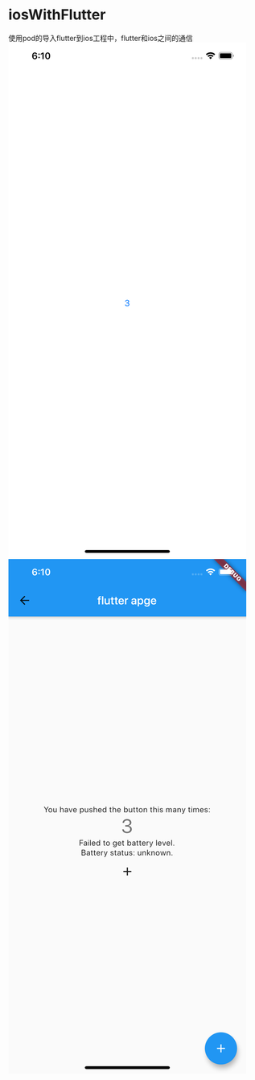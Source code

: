 # iosWithFlutter
使用pod的导入flutter到ios工程中，flutter和ios之间的通信
![image](https://github.com/wangbk741/iosWithFlutter/blob/master/Simulator%20Screen%20Shot%20-%20iPhone%2011%20Pro%20Max%20-%202020-04-23%20at%2018.10.32.png?raw=true)
![image](https://github.com/wangbk741/iosWithFlutter/blob/master/Simulator%20Screen%20Shot%20-%20iPhone%2011%20Pro%20Max%20-%202020-04-23%20at%2018.10.27.png?raw=true)
